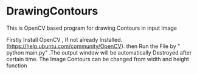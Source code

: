 # DrawingContours
This is OpenCV based program for drawing Contours in input Image

Firstly Install OpenCV , If not already Installed. (https://help.ubuntu.com/community/OpenCV).
then Run the File by " python main.py" .The output window will be automatically Destroyed after certain time. The Image Contours can be changed from width and height function
